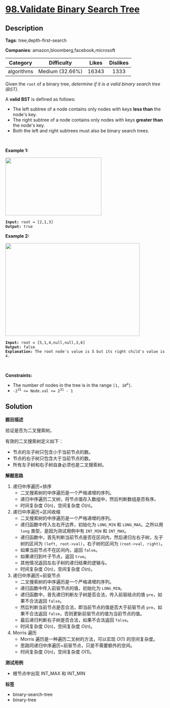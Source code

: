 # [98.Validate Binary Search Tree](https://leetcode.com/problems/validate-binary-search-tree/description/)

## Description

**Tags**: tree,depth-first-search

**Companies**: amazon,bloomberg,facebook,microsoft

|  Category  |   Difficulty    | Likes | Dislikes |
| :--------: | :-------------: | :---: | :------: |
| algorithms | Medium (32.66%) | 16343 |   1333   |

<p>Given the <code>root</code> of a binary tree, <em>determine if it is a valid binary search tree (BST)</em>.</p>
<p>A <strong>valid BST</strong> is defined as follows:</p>
<ul>
  <li>The left <span data-keyword="subtree">subtree</span> of a node contains only nodes with keys <strong>less than</strong> the node&#39;s key.</li>
  <li>The right subtree of a node contains only nodes with keys <strong>greater than</strong> the node&#39;s key.</li>
  <li>Both the left and right subtrees must also be binary search trees.</li>
</ul>
<p>&nbsp;</p>
<p><strong class="example">Example 1:</strong></p>
<img alt="" src="https://assets.leetcode.com/uploads/2020/12/01/tree1.jpg" style="width: 302px; height: 182px;" />
<pre><code><strong>Input:</strong> root = [2,1,3]
<strong>Output:</strong> true</code></pre>
<p><strong class="example">Example 2:</strong></p>
<img alt="" src="https://assets.leetcode.com/uploads/2020/12/01/tree2.jpg" style="width: 422px; height: 292px;" />
<pre><code><strong>Input:</strong> root = [5,1,4,null,null,3,6]
<strong>Output:</strong> false
<strong>Explanation:</strong> The root node&#39;s value is 5 but its right child&#39;s value is 4.</code></pre>
<p>&nbsp;</p>
<p><strong>Constraints:</strong></p>
<ul>
  <li>The number of nodes in the tree is in the range <code>[1, 10<sup>4</sup>]</code>.</li>
  <li><code>-2<sup>31</sup> &lt;= Node.val &lt;= 2<sup>31</sup> - 1</code></li>
</ul>

## Solution

**题目描述**

验证是否为二叉搜索树。

有效的二叉搜索树定义如下：

- 节点的左子树只包含小于当前节点的数。
- 节点的右子树只包含大于当前节点的数。
- 所有左子树和右子树自身必须也是二叉搜索树。

**解题思路**

1. 递归中序遍历+排序
   - 二叉搜索树的中序遍历是一个严格递增的序列。
   - 递归中序遍历二叉树，将节点值存入数组中，然后判断数组是否有序。
   - 时间复杂度 $O(n)$，空间复杂度 $O(n)$。
2. 递归中序遍历+区间收缩
   - 二叉搜索树的中序遍历是一个严格递增的序列。
   - 递归函数中传入左右开边界，初始化为 `LONG_MIN` 和 `LONG_MAX`。之所以用 `long` 类型，是因为测试用例中有 `INT_MIN` 和 `INT_MAX`。
   - 递归函数中，首先判断当前节点是否在区间内，然后递归左右子树，左子树的区间为 `(left, root->val)`，右子树的区间为 `(root->val, right)`。
   - 如果当前节点不在区间内，返回 `false`。
   - 如果递归到叶子节点，返回 `true`。
   - 其他情况返回左右子树的递归结果的逻辑与。
   - 时间复杂度 $O(n)$，空间复杂度 $O(n)$。
3. 递归中序遍历+前驱节点
   - 二叉搜索树的中序遍历是一个严格递增的序列。
   - 递归函数中传入前驱节点的值，初始化为 `LONG_MIN`。
   - 递归函数中，首先递归判断左子树是否合法，传入前驱结点的值 `pre`，如果不合法返回 `false`。
   - 然后判断当前节点是否合法，即当前节点的值是否大于前驱节点 `pre`，如果不合法返回 `false`，否则更新前驱节点的值为当前节点的值。
   - 最后递归判断右子树是否合法，如果不合法返回 `false`。
   - 时间复杂度 $O(n)$，空间复杂度 $O(n)$。
4. Morris 遍历
   - Morris 遍历是一种遍历二叉树的方法，可以实现 $O(1)$ 的空间复杂度。
   - 思路同递归中序遍历+前驱节点，只是不需要额外的空间。
   - 时间复杂度 $O(n)$，空间复杂度 $O(1)$。

**测试用例**

- 根节点中出现 INT_MAX 和 INT_MIN

**标签**

- binary-search-tree
- binary-tree
